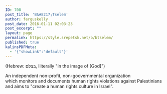 ```yaml
---
ID: 708
post_title: 'B&#8217;Tselem'
author: ferguskelly
post_date: 2016-01-11 02:03:23
post_excerpt: ""
layout: page
permalink: https://style.srepetsk.net/b/btselem/
published: true
kalinsPDFMeta:
  - '{"showLink":"default"}'
---
```

(Hebrew: בצלם‎, Iliterally "in the image of [God]")

An independent non-profit, non-goovernmental organization which monitors and documents human rights violations against Palestinians and aims to "create a human rights culture in Israel".